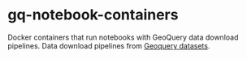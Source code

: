 # gq-notebook-containers
Docker containers that run notebooks with GeoQuery data download pipelines.
Data download pipelines from [Geoquery datasets](https://github.com/aiddata/geo-datasets).
